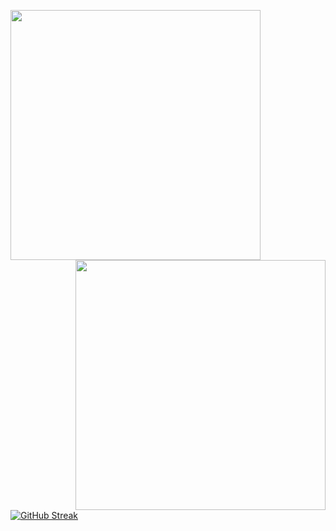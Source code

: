 

<img align="left" src=https://user-images.githubusercontent.com/91285129/180361388-c308f65a-bf4a-4a46-9b4b-4d8fc0ddb48f.gif width="400px"><img align="right" src=https://user-images.githubusercontent.com/91285129/180357574-e537887b-4acc-4f9a-9b6c-2edbfe5ae01d.gif width="400px">


[![GitHub Streak](http://github-readme-streak-stats.herokuapp.com?user=kanggorani&theme=graywhite&hide_border=true)](https://git.io/streak-stats)
